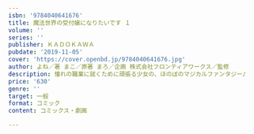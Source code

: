 ```yaml
---
isbn: '9784040641676'
title: 魔法世界の受付嬢になりたいです １
volume: ''
series: ''
publisher: ＫＡＤＯＫＡＷＡ
pubdate: '2019-11-05'
cover: 'https://cover.openbd.jp/9784040641676.jpg'
author: よね／著 まこ／原著 まろ／企画 株式会社フロンティアワークス／監修
description: 憧れの職業に就くために頑張る少女の、ほのぼのマジカルファンタジー♪
price: '630'
genre: ''
target: 一般
format: コミック
content: コミックス・劇画

---
```

